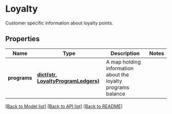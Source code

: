 # Loyalty

Customer specific information about loyalty points.
## Properties
Name | Type | Description | Notes
------------ | ------------- | ------------- | -------------
**programs** | [**dict(str, LoyaltyProgramLedgers)**](LoyaltyProgramLedgers.md) | A map holding information about the loyalty programs balance | 

[[Back to Model list]](../README.md#documentation-for-models) [[Back to API list]](../README.md#documentation-for-api-endpoints) [[Back to README]](../README.md)


